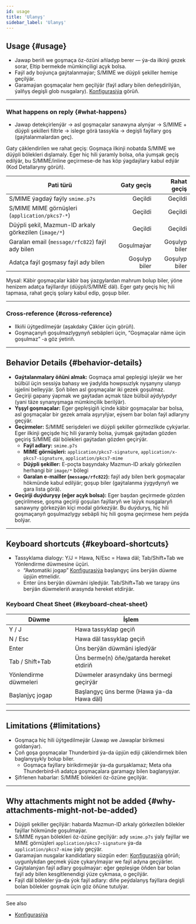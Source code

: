 ```yaml
---
id: usage
title: 'Ulanyş'
sidebar_label: 'Ulanyş'
---
```


## Usage {#usage}

- Jawap beriň we goşmaça öz-özüni aňladyp berer — ýa-da ilkinji gezek sorar, Eltip bermekde mümkinçiligi açyk bolsa.
- Faýl ady boýunça gaýtalanmaýar; S/MIME we düýpli şekiller hemişe geçilýär.
- Garamaýan goşmaçalar hem geçilýär (faýl adlary bilen deňeşdirilýän, ýalňyş degişli glob nusgalary). [Konfigurasiýa](configuration#blacklist-glob-patterns) görüň.

---

### What happens on reply {#what-happens}

- Jawap detekçirlenýär → asl goşmaçalar sanawyna alynýar → S/MIME + düýpli şekilleri filtrle → islege görä tassykla → degişli faýllary goş (gaýtalanmalardan geç).

Gaty çäklendirilen we rahat geçiş: Goşmaça ilkinji nobatda S/MIME we düýpli bölekleri dışlamaly. Eger hiç hili ýaramly bolsa, oňa ýumşak geçiş edilýär, bu S/MIME/inline geçirmese-de has köp ýagdaýlary kabul edýär (Kod Detallaryny görüň).

| Pati türü                                             |    Gaty geçiş |   Rahat geçiş |
| ----------------------------------------------------- | ------------: | ------------: |
| S/MIME ýagdaý faýly `smime.p7s`                       |       Geçildi |       Geçildi |
| S/MIME MIME görnüşleri (`application/pkcs7-*`)        |       Geçildi |       Geçildi |
| Düýpli şekil, Mazmun-ID arkaly görkezilen (`image/*`) |       Geçildi |       Geçildi |
| Garalan email (`message/rfc822`) faýl ady bilen       |    Goşulmaýar | Goşulyp biler |
| Adatça faýl goşmasy faýl ady bilen                    | Goşulyp biler | Goşulyp biler |

Mysal: Käbir goşmaçalar käbir baş ýazgylardan mahrum bolup biler, ýöne henizem adatça faýllardyr (düýpli/S/MIME däl). Eger gaty geçiş hiç hili tapmasa, rahat geçiş şolary kabul edip, goşup biler.

---

### Cross‑reference {#cross-reference}

- Ilkiňi üýtgedilmeýär (aşakdaky Çäkler üçin görüň).
- Goşmaçanyň goşulmazlygynyň sebäpleri üçin, “Goşmaçalar näme üçin goşulmaz” -a göz ýetiriň.

---

## Behavior Details {#behavior-details}

- **Gaýtalanmalary öňüni almak:** Goşmaça amal gepleşigi işleýär we her bülbül üçin sessiýa bahasy we ýadylda howpsuzlyk nyşanyny ulanyp işjelini belleyýär. Şoň bilen asl goşmaçalar iki gezek goşulmaz.
- Geçiriji gapany ýapmak we gaýtadan açmak täze bülbül aýdylypdyr (yani täze synanyşmaga mümkinçilik berilýär).
- **Yşşyl goşmaçalar:** Eger gepleşigiň içinde käbir goşmaçalar bar bolsa, asl goşmaçalar bir gezek amala aşyrylýar, eýsem bar bolan faýl adlaryny geçýär.
- **Geçirmeler:** S/MIME serişdeleri we düýpli şekiller görmezlikde çykýarlar. Eger ilkinji geçişde hiç hili ýaramly bolsa, ýumşak gaýtadan gözden geçiriş S/MIME däl bölekleri gaýtadan gözden geçirýär.
  - **Faýl adlary:** `smime.p7s`
  - **MIME görnüşleri:** `application/pkcs7-signature`, `application/x-pkcs7-signature`, `application/pkcs7-mime`
  - **Düýpli şekiller:** E-poçta başyndaky Mazmun-ID arkaly görkezilen herhangi bir `image/*` bölegi
  - **Garalan e-mailler (`message/rfc822`):** faýl ady bilen berk goşmaçalar hökmünde kabul edilýär; goşup biler (gaýtalanma ýygydynyň we gara lista görä).
- **Geçiriji duýduryşy (eğer açyk bolsa):** Eger başdan geçirmede gözden geçirilmese, goşma geçiriji
  goşulan faýllaryň we laýyk
  nusgalaryň sanawyny görkezýän kiçi modal görkezýär. Bu duýduryş, hiç hili goşmaçanyň goşulmazlygy sebäpli hiç hili goşma geçirmese hem peýda bolýar.

---

## Keyboard shortcuts {#keyboard-shortcuts}

- Tassyklama dialogy: Y/J = Hawa, N/Esc = Hawa däl; Tab/Shift+Tab we Yönlendirme düwmesine üçüri.
  - “Awtomatiki jogap” [Konfigurasiýa](configuration#confirmation) başlangyç üns berýän düwme üpjün etmelidir.
  - Enter üns berýän düwmäni işledýär. Tab/Shift+Tab we tarapy üns berýän düwmeleriň arasynda hereket etdirýär.

### Keyboard Cheat Sheet {#keyboard-cheat-sheet}

| Düwme                 | İşlem                                     |
| --------------------- | ----------------------------------------- |
| Y / J                 | Hawa tassyklap geçiň                      |
| N / Esc               | Hawa däl tassyklap geçiň                  |
| Enter                 | Üns berýän düwmäni işledýär               |
| Tab / Shift+Tab       | Üns berme(n) öňe/gatarda hereket etdiriň  |
| Yönlendirme düwmeleri | Düwmeler arasyndaky üns bermegi geçirýär  |
| Başlanjyç jogap       | Başlangyç üns berme (Hawa ýa-da Hawa däl) |

---

## Limitations {#limitations}

- Goşmaça hiç hili üýtgedilmeýär (Jawap we Jawaplar birikmesi goldanýar).
- Çoň goşa goşmaçalar Thunderbird ýa-da üpjün ediji çäklendirmek bilen baglanyşykly bolup biler.
  - Goşmaça faýllary birikdirmeýär ýa-da gurşaklamaz; Meta oňa Thunderbird‑iň adatça goşmaçalara garamagy bilen baglanyşýar.
- Şifrlenen habarlar: S/MIME bölekleri öz-özüne geçilýär.

---

## Why attachments might not be added {#why-attachments-might-not-be-added}

- Düýpli şekiller geçilýär: habarda Mazmun-ID arkaly görkezilen bölekler faýllar hökmünde goşulmaýar.
- S/MIME nyşan bölekleri öz-özüne geçilýär: ady `smime.p7s` ýaly faýllar we MIME görnüşleri `application/pkcs7-signature` ýa-da `application/pkcs7-mime` ýaly geçýär.
- Garamaýan nusgalar kandidatlary süzgün eder: [Konfigurasiýa](configuration#blacklist-glob-patterns) görüň; uygunlykdan geçmek ýüze çykarylmaýar we faýl adyna geçýärler.
- Gaýtalanýan faýl adlary goşulmaýar: eğer gepleşige öňden bar bolan faýl ady bilen kesgitlenendigi ýüze çykmasa, o geçilýär.
- Faýl däl bölekler ýa-da ýok faýl adlary: diňe peýdalanyş faýllara degişli bolan bölekler goşmak üçin göz öňüne tutulýar.

---

See also

- [Konfigurasiýa](configuration)
